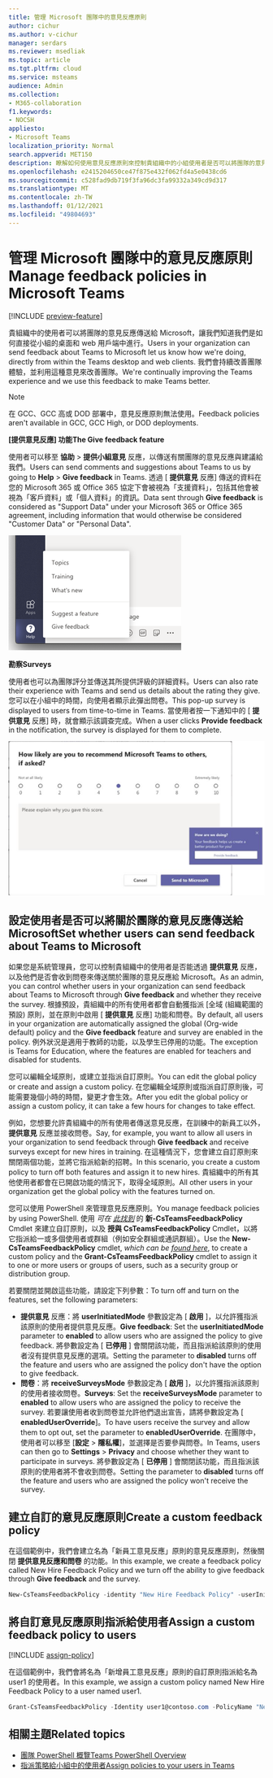 ```yaml
---
title: 管理 Microsoft 團隊中的意見反應原則
author: cichur
ms.author: v-cichur
manager: serdars
ms.reviewer: msedliak
ms.topic: article
ms.tgt.pltfrm: cloud
ms.service: msteams
audience: Admin
ms.collection:
- M365-collaboration
f1.keywords:
- NOCSH
appliesto:
- Microsoft Teams
localization_priority: Normal
search.appverid: MET150
description: 瞭解如何使用意見反應原則來控制貴組織中的小組使用者是否可以將團隊的意見反應提交給 Microsoft。
ms.openlocfilehash: e2415204650ce47f875e432f062fd4a5e0438cd6
ms.sourcegitcommit: c528fad9db719f3fa96dc3fa99332a349cd9d317
ms.translationtype: MT
ms.contentlocale: zh-TW
ms.lasthandoff: 01/12/2021
ms.locfileid: "49804693"
---
```

# <a name="manage-feedback-policies-in-microsoft-teams"></a><span data-ttu-id="15b36-103">管理 Microsoft 團隊中的意見反應原則</span><span class="sxs-lookup"><span data-stu-id="15b36-103">Manage feedback policies in Microsoft Teams</span></span>

[!INCLUDE [preview-feature](includes/preview-feature.md)]

<span data-ttu-id="15b36-104">貴組織中的使用者可以將團隊的意見反應傳送給 Microsoft，讓我們知道我們是如何直接從小組的桌面和 web 用戶端中進行。</span><span class="sxs-lookup"><span data-stu-id="15b36-104">Users in your organization can send feedback about Teams to Microsoft let us know how we're doing, directly from within the Teams desktop and web clients.</span></span> <span data-ttu-id="15b36-105">我們會持續改善團隊體驗，並利用這種意見來改善團隊。</span><span class="sxs-lookup"><span data-stu-id="15b36-105">We're continually improving the Teams experience and we use this feedback to make Teams better.</span></span>

> [!NOTE]
> <span data-ttu-id="15b36-106">在 GCC、GCC 高或 DOD 部署中，意見反應原則無法使用。</span><span class="sxs-lookup"><span data-stu-id="15b36-106">Feedback policies aren't available in GCC, GCC High, or DOD deployments.</span></span>

<span data-ttu-id="15b36-107">**[提供意見反應] 功能**</span><span class="sxs-lookup"><span data-stu-id="15b36-107">**The Give feedback feature**</span></span>

<span data-ttu-id="15b36-108">使用者可以移至 **協助**  >  **提供小組意見** 反應，以傳送有關團隊的意見反應與建議給我們。</span><span class="sxs-lookup"><span data-stu-id="15b36-108">Users can send comments and suggestions about Teams to us by going to **Help** > **Give feedback** in Teams.</span></span> <span data-ttu-id="15b36-109">透過 [ **提供意見** 反應] 傳送的資料在您的 Microsoft 365 或 Office 365 協定下會被視為「支援資料」，包括其他會被視為「客戶資料」或「個人資料」的資訊。</span><span class="sxs-lookup"><span data-stu-id="15b36-109">Data sent through **Give feedback** is considered as "Support Data" under your Microsoft 365 or Office 365 agreement, including information that would otherwise be considered "Customer Data" or "Personal Data".</span></span>

![小組中的 [提供意見反應] 選項的螢幕擷取畫面](media/manage-feedback-policies-in-teams-give-feedback.png)

<span data-ttu-id="15b36-111">**勘察**</span><span class="sxs-lookup"><span data-stu-id="15b36-111">**Surveys**</span></span>

<span data-ttu-id="15b36-112">使用者也可以為團隊評分並傳送其所提供評級的詳細資料。</span><span class="sxs-lookup"><span data-stu-id="15b36-112">Users can also rate their experience with Teams and send us details about the rating they give.</span></span> <span data-ttu-id="15b36-113">您可以在小組中的時間，向使用者顯示此彈出問卷。</span><span class="sxs-lookup"><span data-stu-id="15b36-113">This pop-up survey is displayed to users from time-to-time in Teams.</span></span> <span data-ttu-id="15b36-114">當使用者按一下通知中的 [ **提供意見** 反應] 時，就會顯示該調查完成。</span><span class="sxs-lookup"><span data-stu-id="15b36-114">When a user clicks **Provide feedback** in the notification, the survey is displayed for them to complete.</span></span>

![小組中的「調查通知」和「表單」的螢幕擷取畫面](media/manage-feedback-policies-in-teams-survey.png)

## <a name="set-whether-users-can-send-feedback-about-teams-to-microsoft"></a><span data-ttu-id="15b36-116">設定使用者是否可以將關於團隊的意見反應傳送給 Microsoft</span><span class="sxs-lookup"><span data-stu-id="15b36-116">Set whether users can send feedback about Teams to Microsoft</span></span>

<span data-ttu-id="15b36-117">如果您是系統管理員，您可以控制貴組織中的使用者是否能透過 **提供意見** 反應，以及他們是否會收到問卷來傳送關於團隊的意見反應給 Microsoft。</span><span class="sxs-lookup"><span data-stu-id="15b36-117">As an admin, you can control whether users in your organization can send feedback about Teams to Microsoft through **Give feedback** and whether they receive the survey.</span></span> <span data-ttu-id="15b36-118">根據預設，貴組織中的所有使用者都會自動獲指派 [全域 (組織範圍的預設) 原則，並在原則中啟用 [ **提供意見** 反應] 功能和問卷。</span><span class="sxs-lookup"><span data-stu-id="15b36-118">By default, all users in your organization are automatically assigned the global (Org-wide default) policy and the **Give feedback** feature and survey are enabled in the policy.</span></span> <span data-ttu-id="15b36-119">例外狀況是適用于教師的功能，以及學生已停用的功能。</span><span class="sxs-lookup"><span data-stu-id="15b36-119">The exception is Teams for Education, where the features are enabled for teachers and disabled for students.</span></span>

<span data-ttu-id="15b36-120">您可以編輯全域原則，或建立並指派自訂原則。</span><span class="sxs-lookup"><span data-stu-id="15b36-120">You can edit the global policy or create and assign a custom policy.</span></span> <span data-ttu-id="15b36-121">在您編輯全域原則或指派自訂原則後，可能需要幾個小時的時間，變更才會生效。</span><span class="sxs-lookup"><span data-stu-id="15b36-121">After you edit the global policy or assign a custom policy, it can take a few hours for changes to take effect.</span></span>

<span data-ttu-id="15b36-122">例如，您想要允許貴組織中的所有使用者傳送意見反應，在訓練中的新員工以外， **提供意見** 反應並接收問卷。</span><span class="sxs-lookup"><span data-stu-id="15b36-122">Say, for example, you want to allow all users in your organization to send feedback through **Give feedback** and receive surveys except for new hires in training.</span></span> <span data-ttu-id="15b36-123">在這種情況下，您會建立自訂原則來關閉兩個功能，並將它指派給新的招聘。</span><span class="sxs-lookup"><span data-stu-id="15b36-123">In this scenario, you create a custom policy to turn off both features and assign it to new hires.</span></span> <span data-ttu-id="15b36-124">貴組織中的所有其他使用者都會在已開啟功能的情況下，取得全域原則。</span><span class="sxs-lookup"><span data-stu-id="15b36-124">All other users in your organization get the global policy with the features turned on.</span></span>  

<span data-ttu-id="15b36-125">您可以使用 PowerShell 來管理意見反應原則。</span><span class="sxs-lookup"><span data-stu-id="15b36-125">You manage feedback policies by using PowerShell.</span></span> <span data-ttu-id="15b36-126">使用 *可在 [此找到](https://docs.microsoft.com/office365/enterprise/powershell/manage-skype-for-business-online-with-office-365-powershell)* 的 **新-CsTeamsFeedbackPolicy** Cmdlet 來建立自訂原則，以及 **授與 CsTeamsFeedbackPolicy** Cmdlet，以將它指派給一或多個使用者或群組（例如安全群組或通訊群組）。</span><span class="sxs-lookup"><span data-stu-id="15b36-126">Use the **New-CsTeamsFeedbackPolicy** cmdlet, *which can be [found here](https://docs.microsoft.com/office365/enterprise/powershell/manage-skype-for-business-online-with-office-365-powershell)*, to create a custom policy and the **Grant-CsTeamsFeedbackPolicy** cmdlet to assign it to one or more users or groups of users, such as a security group or distribution group.</span></span>

<span data-ttu-id="15b36-127">若要關閉並開啟這些功能，請設定下列參數：</span><span class="sxs-lookup"><span data-stu-id="15b36-127">To turn off and turn on the features, set the following parameters:</span></span>

 - <span data-ttu-id="15b36-128">**提供意見** 反應：將 **userInitiatedMode** 參數設定為 [ **啟用** ]，以允許獲指派該原則的使用者提供意見反應。</span><span class="sxs-lookup"><span data-stu-id="15b36-128">**Give feedback**: Set the **userInitiatedMode** parameter to **enabled** to allow users who are assigned the policy to give feedback.</span></span> <span data-ttu-id="15b36-129">將參數設定為 [ **已停用** ] 會關閉該功能，而且指派給該原則的使用者沒有提供意見反應的選項。</span><span class="sxs-lookup"><span data-stu-id="15b36-129">Setting the parameter to **disabled** turns off the feature and users who are assigned the policy don't have the option to give feedback.</span></span>
 - <span data-ttu-id="15b36-130">**問卷**：將 **receiveSurveysMode** 參數設定為 [ **啟用** ]，以允許獲指派該原則的使用者接收問卷。</span><span class="sxs-lookup"><span data-stu-id="15b36-130">**Surveys**: Set the **receiveSurveysMode** parameter to **enabled** to allow users who are assigned the policy to receive the survey.</span></span> <span data-ttu-id="15b36-131">若要讓使用者收到問卷並允許他們退出宣告，請將參數設定為 [ **enabledUserOverride**]。</span><span class="sxs-lookup"><span data-stu-id="15b36-131">To have users receive the survey and allow them to opt out, set the parameter to **enabledUserOverride**.</span></span> <span data-ttu-id="15b36-132">在團隊中，使用者可以移至 [**設定**  >  **隱私權**]，並選擇是否要參與問卷。</span><span class="sxs-lookup"><span data-stu-id="15b36-132">In Teams, users can then go to **Settings** > **Privacy** and choose whether they want to participate in surveys.</span></span> <span data-ttu-id="15b36-133">將參數設定為 [ **已停用** ] 會關閉該功能，而且指派該原則的使用者將不會收到問卷。</span><span class="sxs-lookup"><span data-stu-id="15b36-133">Setting the parameter to **disabled** turns off the feature and users who are assigned the policy won't receive the survey.</span></span>

## <a name="create-a-custom-feedback-policy"></a><span data-ttu-id="15b36-134">建立自訂的意見反應原則</span><span class="sxs-lookup"><span data-stu-id="15b36-134">Create a custom feedback policy</span></span>

<span data-ttu-id="15b36-135">在這個範例中，我們會建立名為「新員工意見反應」原則的意見反應原則，然後關閉 **提供意見反應和問卷** 的功能。</span><span class="sxs-lookup"><span data-stu-id="15b36-135">In this example, we create a feedback policy called New Hire Feedback Policy and we turn off the ability to give feedback through **Give feedback** and the survey.</span></span>

```PowerShell
New-CsTeamsFeedbackPolicy -identity "New Hire Feedback Policy" -userInitiatedMode disabled -receiveSurveysMode disabled
```

## <a name="assign-a-custom-feedback-policy-to-users"></a><span data-ttu-id="15b36-136">將自訂意見反應原則指派給使用者</span><span class="sxs-lookup"><span data-stu-id="15b36-136">Assign a custom feedback policy to users</span></span>

[!INCLUDE [assign-policy](includes/assign-policy.md)]

<span data-ttu-id="15b36-137">在這個範例中，我們會將名為「新增員工意見反應」原則的自訂原則指派給名為 user1 的使用者。</span><span class="sxs-lookup"><span data-stu-id="15b36-137">In this example, we assign a custom policy named New Hire Feedback Policy to a user named user1.</span></span>

```PowerShell
Grant-CsTeamsFeedbackPolicy -Identity user1@contoso.com -PolicyName "New Hire Feedback Policy"
```

## <a name="related-topics"></a><span data-ttu-id="15b36-138">相關主題</span><span class="sxs-lookup"><span data-stu-id="15b36-138">Related topics</span></span>

- [<span data-ttu-id="15b36-139">團隊 PowerShell 概覽</span><span class="sxs-lookup"><span data-stu-id="15b36-139">Teams PowerShell Overview</span></span>](teams-powershell-overview.md)
- [<span data-ttu-id="15b36-140">指派策略給小組中的使用者</span><span class="sxs-lookup"><span data-stu-id="15b36-140">Assign policies to your users in Teams</span></span>](assign-policies.md)